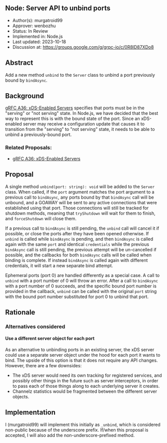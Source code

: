 Node: Server API to unbind ports
----
* Author(s): murgatroid99
* Approver: wenbozhu
* Status: In Review
* Implemented in: Node.js
* Last updated: 2023-10-18
* Discussion at: https://groups.google.com/g/grpc-io/c/0R8lD87XDo8

## Abstract

Add a new method `unbind` to the `Server` class to unbind a port previously bound by `bindAsync`.

## Background

[gRFC A36: xDS-Enabled Servers](https://github.com/grpc/proposal/blob/master/A36-xds-for-servers.md) specifies that ports must be in the "serving" or "not serving" state. In Node.js, we have decided that the best way to represent this is with the bound state of the port. Since an xDS-enabled server may receive a configuration update that causes it to transition from the "serving" to "not serving" state, it needs to be able to unbind a previously-bound port.

### Related Proposals:
* [gRFC A36: xDS-Enabled Servers](https://github.com/grpc/proposal/blob/master/A36-xds-for-servers.md)

## Proposal

A single method `unbind(port: string): void` will be added to the `Server` class. When called, if the `port` argument matches the port argument to a previous call to `bindAsync`, any ports bound by that `bindAsync` call will be unbound, and a GOAWAY will be sent to any active connections that were established using that port. Those connections will still be tracked for shutdown methods, meaning that `tryShutdown` will wait for them to finish, and `forceShutdown` will close them.

If a previous call to `bindAsync` is still pending, the `unbind` call will cancel it if possible, or close the ports after they have been opened otherwise. If `unbind` is called while `bindAsync` is pending, and then `bindAsync` is called again with the same `port` and identical `credentials` while the previous `bindAsync` call is still pending, the previous attempt will be un-cancelled if possible, and the callbacks for both `bindAsync` calls will be called when binding is complete. If instead `bindAsync` is called again with different credentials, it will start a new separate bind attempt.

Ephemeral ports (port 0) are handled differently as a special case. A call to `unbind` with a port number of 0 will throw an error. After a call to `bindAsync` with a port number of 0 succeeds, and the specific bound port number is provided in the callback, `unbind` can be called with the original `port` string with the bound port number substituted for port 0 to unbind that port.

## Rationale

### Alternatives considered

#### Use a different server object for each port

As an alternative to unbinding ports in an existing server, the xDS server could use a separate server object under the hood for each port it wants to bind. The upside of this option is that it does not require any API changes. However, there are a few downsides:

 - The xDS server would need its own tracking for registered services, and possibly other things in the future such as server interceptors, in order to pass each of those things along to each underlying server it creates.
 - Channelz statistics would be fragmented between the different server objects.


## Implementation

I (murgatroid99) will implement this initially as `_unbind`, which is considered non-public because of the underscore prefix. If/when this proposal is accepted, I will also add the non-underscore-prefixed method.
